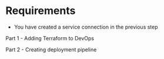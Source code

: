 Requirements
===

* You have created a service connection in the previous step

Part 1 - Adding Terraform to DevOps

Part 2 - Creating deployment pipeline